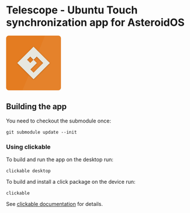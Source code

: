 # Telescope - Ubuntu Touch synchronization app for AsteroidOS

<img src="assets/icon.png" width="150" />

## Building the app

You need to checkout the submodule once:

    git submodule update --init

### Using clickable
To build and run the app on the desktop run:

```
clickable desktop
```
To build and install a click package on the device run:

```
clickable
```

See [clickable documentation](http://clickable.bhdouglass.com/en/latest/) for details.
